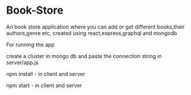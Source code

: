# Book-Store

An book store application where you can add or get different books,their authors,genre etc, created using react,express,graphql and mongodb

For running the app

create a cluster in mongo db and paste the connection string in server/app.js

npm install - in client and server

npm start - in client and server
